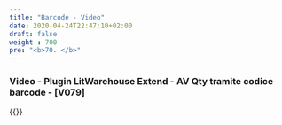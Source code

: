 ```yaml
---
title: "Barcode - Video"
date: 2020-04-24T22:47:10+02:00
draft: false
weight : 700
pre: "<b>70. </b>"
---
```


### Video - Plugin LitWarehouse Extend -  AV Qty tramite codice barcode  - [V079]
{{<youtube Mg4V2UhHmgw>}}
